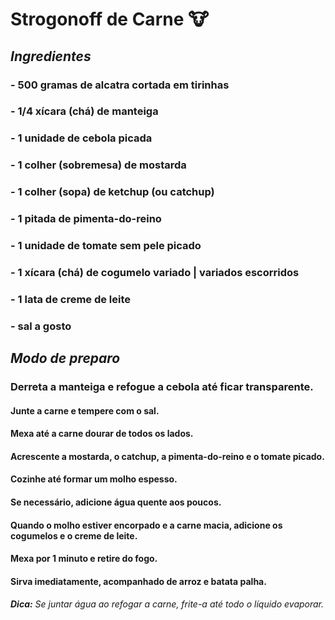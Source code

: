 # **Strogonoff de Carne :cow:**

## ***Ingredientes***

### - 500 gramas de alcatra cortada em tirinhas

### - 1/4 xícara (chá) de manteiga
### - 1 unidade de cebola picada
### - 1 colher (sobremesa) de mostarda
### - 1 colher (sopa) de ketchup (ou catchup)
### - 1 pitada de pimenta-do-reino
### - 1 unidade de tomate sem pele picado
### - 1 xícara (chá) de cogumelo variado | variados escorridos
### - 1 lata de creme de leite
### - sal a gosto 

## **_Modo de preparo_**

### Derreta a manteiga e refogue a cebola até ficar transparente.

#### Junte a carne e tempere com o sal.

#### Mexa até a carne dourar de todos os lados.

#### Acrescente a mostarda, o catchup, a pimenta-do-reino e o tomate picado.

#### Cozinhe até formar um molho espesso.

#### Se necessário, adicione água quente aos poucos. 

#### Quando o molho estiver encorpado e a carne macia, adicione os cogumelos e o creme de leite.

#### Mexa por 1 minuto e retire do fogo.

#### Sirva imediatamente, acompanhado de arroz e batata palha.

###### **Dica:** Se juntar água ao refogar a carne, frite-a até todo o líquido evaporar.
